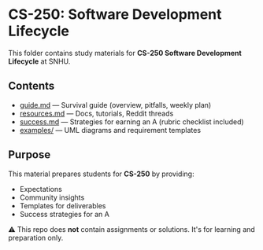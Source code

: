 # CS-250: Software Development Lifecycle

This folder contains study materials for **CS-250 Software Development Lifecycle** at SNHU.

## Contents
- [guide.md](./guide.md) — Survival guide (overview, pitfalls, weekly plan)  
- [resources.md](./resources.md) — Docs, tutorials, Reddit threads  
- [success.md](./success.md) — Strategies for earning an A (rubric checklist included)  
- [examples/](./examples) — UML diagrams and requirement templates  

## Purpose
This material prepares students for **CS-250** by providing:
- Expectations
- Community insights
- Templates for deliverables
- Success strategies for an A  

⚠️ This repo does **not** contain assignments or solutions. It's for learning and preparation only.
